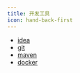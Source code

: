 ```yaml
---
title: 开发工具
icon: hand-back-first
---
```


- [idea](./idea/README.md)
- [git](./git/README.md)
- [maven](./maven/README.md)
- [docker](./docker/README.md)